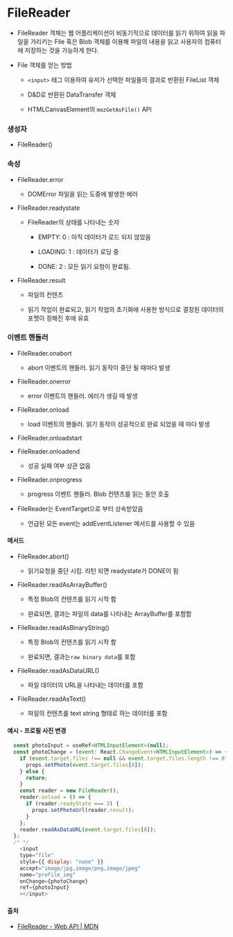 # FileReader

- FileReader 객체는 웹 어플리케이션이 비동기적으로 데이터를 읽기 위하여 읽을 파일을 가리키는 File 혹은 Blob 객체를 이용해 파일의 내용을 읽고 사용자의 컴퓨터에 저장하는 것을 가능하게 한다.

- File 객체를 얻는 방법
  
  - `<input>` 태그 이용하여 유저가 선택한 파일들의 결과로 반환된 FileList 객체
  
  - D&D로 반환된 DataTransfer 객체
  
  - HTMLCanvasElement의 `mozGetAsFile()` API

### 생성자

- FileReader()

### 속성

- FileReader.error
  
  - DOMError 파일을 읽는 도중에 발생한 에러

- FileReader.readystate
  
  - FileReader의 상태를 나타내는 숫자
    
    - EMPTY: 0 : 아직 데이터가 로드 되지 않았음
    
    - LOADING: 1 : 데이터가 로딩 중
    
    - DONE: 2 : 모든 읽기 요청이 완료됨.

- FileReader.result
  
  - 파일의 컨텐츠
  
  - 읽기 작업이 완료되고, 읽기 작업의 초기화에 사용한 방식으로 결정된 데이터의 포멧이 정해진 후에 유효

### 이벤트 핸들러

- FileReader.onabort
  
  - abort 이벤트의 핸들러. 읽기 동작이 중단 될 때마다 발생

- FileReader.onerror
  
  - error 이벤트의 핸들러. 에러가 생길 때 발생

- FileReader.onload
  
  - load 이벤트의 핸들러. 읽기 동작이 성공적으로 완료 되었을 때 마다 발생

- FileReader.onloadstart

- FileReader.onloadend
  
  - 성공 실패 여부 상관 없음

- FileReader.onprogress
  
  - progress 이벤트 핸들러. Blob 컨텐츠를 읽는 동안 호출

- FileReader는 EventTarget으로 부터 상속받았음
  
  - 언급된 모든 event는 addEventListener 메서드를 사용할 수 있음

#### 메서드

- FileReader.abort()
  
  - 읽기요청을 중단 시킴. 리턴 되면 readystate가 DONE이 됨

- FileReader.readAsArrayBuffer()
  
  - 특정 Blob의 컨텐츠를 읽기 시작 함
  
  - 완료되면, 결과는 파일의 data를 나타내는 ArrayBuffer를 포함함

- FileReader.readAsBinaryString()
  
  - 특정 Blob의 컨텐츠를 읽기 시작 함
  
  - 완료되면, 결과는`raw binary data`를 포함

- FileReader.readAsDataURL()
  
  - 파일 데이터의 URL을 나타내는 데이터를 포함

- FileReader.readAsText()
  
  - 파일의 컨텐츠를 text string 형태로 하는 데이터를 포함

#### 예시 - 프로필 사진 변경

```js
  const photoInput = useRef<HTMLInputElement>(null);
  const photoChange = (event: React.ChangeEvent<HTMLInputElement>) => {
    if (event.target.files !== null && event.target.files.length !== 0) {
      props.setPhoto(event.target.files[0]);
    } else {
      return;
    }
    const reader = new FileReader();
    reader.onload = () => {
      if (reader.readyState === 2) {
        props.setPhotoUrl(reader.result);
      }
    };
    reader.readAsDataURL(event.target.files[0]);
  };
  /* */
    <input
    type="file"
    style={{ display: "none" }}
    accept="image/jpg,image/png,image/jpeg"
    name="profile_img"
    onChange={photoChange}
    ref={photoInput}
    ></input>
```



#### 출처

- [FileReader - Web API | MDN](https://developer.mozilla.org/ko/docs/Web/API/FileReader)


